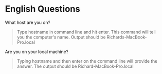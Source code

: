 
# English Questions

What host are you on?

> Type hostname in command line and hit enter. This command will tell you the computer's name.
> Output should be Richards-MacBook-Pro.local

Are you on your local machine?

> Typing hostname and then enter on the command line will provide the answer.
> The output should be Richard-MacBook-Pro.local
